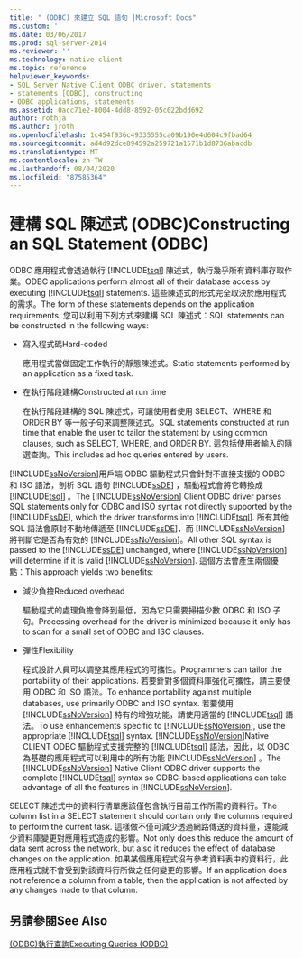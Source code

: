 ```yaml
---
title: " (ODBC) 來建立 SQL 語句 |Microsoft Docs"
ms.custom: ''
ms.date: 03/06/2017
ms.prod: sql-server-2014
ms.reviewer: ''
ms.technology: native-client
ms.topic: reference
helpviewer_keywords:
- SQL Server Native Client ODBC driver, statements
- statements [ODBC], constructing
- ODBC applications, statements
ms.assetid: 0acc71e2-8004-4dd8-8592-05c022bdd692
author: rothja
ms.author: jroth
ms.openlocfilehash: 1c454f936c49335555ca09b190e4d604c9fbad64
ms.sourcegitcommit: ad4d92dce894592a259721a1571b1d8736abacdb
ms.translationtype: MT
ms.contentlocale: zh-TW
ms.lasthandoff: 08/04/2020
ms.locfileid: "87585364"
---
```

# <a name="constructing-an-sql-statement-odbc"></a><span data-ttu-id="7b862-102">建構 SQL 陳述式 (ODBC)</span><span class="sxs-lookup"><span data-stu-id="7b862-102">Constructing an SQL Statement (ODBC)</span></span>
  <span data-ttu-id="7b862-103">ODBC 應用程式會透過執行 [!INCLUDE[tsql](../../includes/tsql-md.md)] 陳述式，執行幾乎所有資料庫存取作業。</span><span class="sxs-lookup"><span data-stu-id="7b862-103">ODBC applications perform almost all of their database access by executing [!INCLUDE[tsql](../../includes/tsql-md.md)] statements.</span></span> <span data-ttu-id="7b862-104">這些陳述式的形式完全取決於應用程式的需求。</span><span class="sxs-lookup"><span data-stu-id="7b862-104">The form of these statements depends on the application requirements.</span></span> <span data-ttu-id="7b862-105">您可以利用下列方式來建構 SQL 陳述式：</span><span class="sxs-lookup"><span data-stu-id="7b862-105">SQL statements can be constructed in the following ways:</span></span>  
  
-   <span data-ttu-id="7b862-106">寫入程式碼</span><span class="sxs-lookup"><span data-stu-id="7b862-106">Hard-coded</span></span>  
  
     <span data-ttu-id="7b862-107">應用程式當做固定工作執行的靜態陳述式。</span><span class="sxs-lookup"><span data-stu-id="7b862-107">Static statements performed by an application as a fixed task.</span></span>  
  
-   <span data-ttu-id="7b862-108">在執行階段建構</span><span class="sxs-lookup"><span data-stu-id="7b862-108">Constructed at run time</span></span>  
  
     <span data-ttu-id="7b862-109">在執行階段建構的 SQL 陳述式，可讓使用者使用 SELECT、WHERE 和 ORDER BY 等一般子句來調整陳述式。</span><span class="sxs-lookup"><span data-stu-id="7b862-109">SQL statements constructed at run time that enable the user to tailor the statement by using common clauses, such as SELECT, WHERE, and ORDER BY.</span></span> <span data-ttu-id="7b862-110">這包括使用者輸入的隨選查詢。</span><span class="sxs-lookup"><span data-stu-id="7b862-110">This includes ad hoc queries entered by users.</span></span>  
  
 <span data-ttu-id="7b862-111">[!INCLUDE[ssNoVersion](../../includes/ssnoversion-md.md)]用戶端 ODBC 驅動程式只會針對不直接支援的 ODBC 和 ISO 語法，剖析 SQL 語句 [!INCLUDE[ssDE](../../includes/ssde-md.md)] ，驅動程式會將它轉換成 [!INCLUDE[tsql](../../includes/tsql-md.md)] 。</span><span class="sxs-lookup"><span data-stu-id="7b862-111">The [!INCLUDE[ssNoVersion](../../includes/ssnoversion-md.md)] Client ODBC driver parses SQL statements only for ODBC and ISO syntax not directly supported by the [!INCLUDE[ssDE](../../includes/ssde-md.md)], which the driver transforms into [!INCLUDE[tsql](../../includes/tsql-md.md)].</span></span> <span data-ttu-id="7b862-112">所有其他 SQL 語法會原封不動地傳遞至 [!INCLUDE[ssDE](../../includes/ssde-md.md)]，而 [!INCLUDE[ssNoVersion](../../includes/ssnoversion-md.md)] 將判斷它是否為有效的 [!INCLUDE[ssNoVersion](../../includes/ssnoversion-md.md)]。</span><span class="sxs-lookup"><span data-stu-id="7b862-112">All other SQL syntax is passed to the [!INCLUDE[ssDE](../../includes/ssde-md.md)] unchanged, where [!INCLUDE[ssNoVersion](../../includes/ssnoversion-md.md)] will determine if it is valid [!INCLUDE[ssNoVersion](../../includes/ssnoversion-md.md)].</span></span> <span data-ttu-id="7b862-113">這個方法會產生兩個優點：</span><span class="sxs-lookup"><span data-stu-id="7b862-113">This approach yields two benefits:</span></span>  
  
-   <span data-ttu-id="7b862-114">減少負擔</span><span class="sxs-lookup"><span data-stu-id="7b862-114">Reduced overhead</span></span>  
  
     <span data-ttu-id="7b862-115">驅動程式的處理負擔會降到最低，因為它只需要掃描少數 ODBC 和 ISO 子句。</span><span class="sxs-lookup"><span data-stu-id="7b862-115">Processing overhead for the driver is minimized because it only has to scan for a small set of ODBC and ISO clauses.</span></span>  
  
-   <span data-ttu-id="7b862-116">彈性</span><span class="sxs-lookup"><span data-stu-id="7b862-116">Flexibility</span></span>  
  
     <span data-ttu-id="7b862-117">程式設計人員可以調整其應用程式的可攜性。</span><span class="sxs-lookup"><span data-stu-id="7b862-117">Programmers can tailor the portability of their applications.</span></span> <span data-ttu-id="7b862-118">若要針對多個資料庫強化可攜性，請主要使用 ODBC 和 ISO 語法。</span><span class="sxs-lookup"><span data-stu-id="7b862-118">To enhance portability against multiple databases, use primarily ODBC and ISO syntax.</span></span> <span data-ttu-id="7b862-119">若要使用 [!INCLUDE[ssNoVersion](../../includes/ssnoversion-md.md)] 特有的增強功能，請使用適當的 [!INCLUDE[tsql](../../includes/tsql-md.md)] 語法。</span><span class="sxs-lookup"><span data-stu-id="7b862-119">To use enhancements specific to [!INCLUDE[ssNoVersion](../../includes/ssnoversion-md.md)], use the appropriate [!INCLUDE[tsql](../../includes/tsql-md.md)] syntax.</span></span> <span data-ttu-id="7b862-120">[!INCLUDE[ssNoVersion](../../includes/ssnoversion-md.md)]Native CLIENT ODBC 驅動程式支援完整的 [!INCLUDE[tsql](../../includes/tsql-md.md)] 語法，因此，以 ODBC 為基礎的應用程式可以利用中的所有功能 [!INCLUDE[ssNoVersion](../../includes/ssnoversion-md.md)] 。</span><span class="sxs-lookup"><span data-stu-id="7b862-120">The [!INCLUDE[ssNoVersion](../../includes/ssnoversion-md.md)] Native Client ODBC driver supports the complete [!INCLUDE[tsql](../../includes/tsql-md.md)] syntax so ODBC-based applications can take advantage of all the features in [!INCLUDE[ssNoVersion](../../includes/ssnoversion-md.md)].</span></span>  
  
 <span data-ttu-id="7b862-121">SELECT 陳述式中的資料行清單應該僅包含執行目前工作所需的資料行。</span><span class="sxs-lookup"><span data-stu-id="7b862-121">The column list in a SELECT statement should contain only the columns required to perform the current task.</span></span> <span data-ttu-id="7b862-122">這樣做不僅可減少透過網路傳送的資料量，還能減少資料庫變更對應用程式造成的影響。</span><span class="sxs-lookup"><span data-stu-id="7b862-122">Not only does this reduce the amount of data sent across the network, but also it reduces the effect of database changes on the application.</span></span> <span data-ttu-id="7b862-123">如果某個應用程式沒有參考資料表中的資料行，此應用程式就不會受到對該資料行所做之任何變更的影響。</span><span class="sxs-lookup"><span data-stu-id="7b862-123">If an application does not reference a column from a table, then the application is not affected by any changes made to that column.</span></span>  
  
## <a name="see-also"></a><span data-ttu-id="7b862-124">另請參閱</span><span class="sxs-lookup"><span data-stu-id="7b862-124">See Also</span></span>  
 [<span data-ttu-id="7b862-125">&#40;ODBC&#41;執行查詢</span><span class="sxs-lookup"><span data-stu-id="7b862-125">Executing Queries &#40;ODBC&#41;</span></span>](executing-queries-odbc.md)  
  
  
